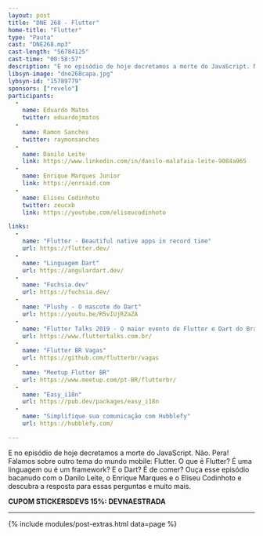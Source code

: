 ```yaml
---
layout: post
title: "DNE 268 - Flutter"
home-title: "Flutter"
type: "Pauta"
cast: "DNE268.mp3"
cast-length: "56784125"
cast-time: "00:58:57"
description: "E no episódio de hoje decretamos a morte do JavaScript. Não. Pera! Falamos sobre outro tema do mundo mobile: Flutter. O que é Flutter? É uma linguagem ou é um framework? E o Dart? É de comer? Ouça esse episódio bacanudo com o Danilo Leite, o Enrique Marques e o Eliseu Codinhoto e descubra a resposta para essas perguntas e muito mais."
libsyn-image: "dne268capa.jpg"
lybsyn-id: "15789779"
sponsors: ["revelo"]
participants:
  -
    name: Eduardo Matos
    twitter: eduardojmatos
  -
    name: Ramon Sanches
    twitter: raymonsanches
  -
    name: Danilo Leite
    link: https://www.linkedin.com/in/danilo-malafaia-leite-9084a965
  -
    name: Enrique Marques Junior
    link: https://enrsaid.com
  -
    name: Eliseu Codinhoto
    twitter: zeucxb
    link: https://youtube.com/eliseucodinhoto

links:
  -
    name: "Flutter - Beautiful native apps in record time"
    url: https://flutter.dev/
  -
    name: "Linguagem Dart"
    url: https://angulardart.dev/
  -
    name: "Fuchsia.dev"
    url: https://fuchsia.dev/
  -
    name: "Plushy - O mascote do Dart"
    url: https://youtu.be/R5vIUjRZaZA
  -
    name: "Flutter Talks 2019 - O maior evento de Flutter e Dart do Brasil"
    url: https://www.fluttertalks.com.br/
  -
    name: "Flutter BR Vagas"
    url: https://github.com/flutterbr/vagas
  -
    name: "Meetup Flutter BR"
    url: https://www.meetup.com/pt-BR/flutterbr/
  -
    name: "Easy_i18n"
    url: https://pub.dev/packages/easy_i18n
  -
    name: "Simplifique sua comunicação com Hubblefy"
    url: https://hubblefy.com/

---
```


E no episódio de hoje decretamos a morte do JavaScript. Não. Pera! Falamos sobre outro tema do mundo mobile: Flutter. O que é Flutter? É uma linguagem ou é um framework? E o Dart? É de comer? Ouça esse episódio bacanudo com o Danilo Leite, o Enrique Marques e o Eliseu Codinhoto e descubra a resposta para essas perguntas e muito mais.

<strong>CUPOM STICKERSDEVS 15%: DEVNAESTRADA</strong>

---

{% include modules/post-extras.html data=page %}
